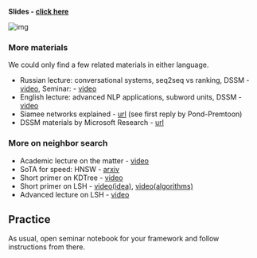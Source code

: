 __Slides - [click here](https://github.com/yandexdataschool/nlp_course/blob/master/resources/slides/nlp18_11_dialogue_systems.pdf)__

![img](https://raw.githubusercontent.com/yandexdataschool/nlp_course/master/resources/task_oriented_dialog_systems.gif)

### More materials
We could only find a few related materials in either language.
* Russian lecture: conversational systems, seq2seq vs ranking, DSSM - [video](https://www.youtube.com/watch?v=n-mNWacDKUQ), Seminar: - [video](https://yadi.sk/i/c1pbEa0P3Up6jz)
* English lecture: advanced NLP applications, subword units, DSSM - [video](https://www.youtube.com/watch?v=D4JnoOAihII)
* Siamee networks explained - [url](https://www.quora.com/What-are-Siamese-neural-networks-what-applications-are-they-good-for-and-why) (see first reply by Pond-Premtoon)
* DSSM materials by Microsoft Research - [url](https://www.microsoft.com/en-us/research/project/dssm/)

### More on neighbor search
* Academic lecture on the matter - [video](https://www.youtube.com/watch?v=vAboxtLEeH0)
* SoTA for speed: HNSW - [arxiv](https://arxiv.org/abs/1603.09320)
* Short primer on KDTree - [video](https://www.youtube.com/watch?v=Y4ZgLlDfKDg)
* Short primer on LSH - [video(idea)](https://www.youtube.com/watch?v=dgH0NP8Qxa8), [video(algorithms)](https://www.youtube.com/watch?v=Arni-zkqMBA)
* Advanced lecture on LSH - [video](https://www.youtube.com/watch?v=t_8SpFV0l7A)

## Practice

As usual, open seminar notebook for your framework and follow instructions from there.
